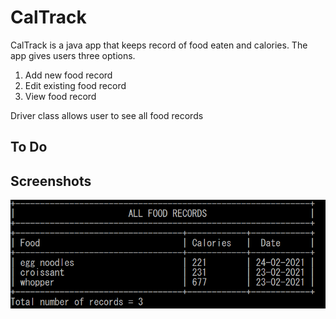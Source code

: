 # CalTrack


CalTrack is a java app that keeps record of food eaten and calories. The app gives users three options.
1. Add new food record
2. Edit existing food record
3. View food record

Driver class allows user to see all food records

## To Do 


## Screenshots

![Alt text](/caltrack_driver_demo.png?raw=true "Driver demo")
